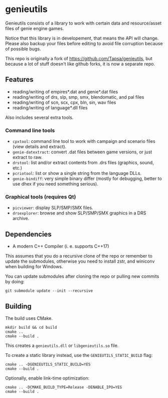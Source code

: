 # genieutils #

Genieutils consists of a library to work with certain data and resource/asset
files of genie engine games.

Notice that this library is in developement, that means the API will change.
Please also backup your files before editing to avoid file corruption
because of possible bugs.

This repo is originally a fork of https://github.com/Tapsa/genieutils, but
because a lot of stuff doesn't like github forks, it is now a separate repo.


## Features ###

 *   reading/writing of empires\*.dat and genie\*.dat files
 *   reading/writing of drs, slp, smp, smx, blendomatic, and pal files
 *   reading/writing of scn, scx, cpx, bln, sin, wav files
 *   reading/writing of language\*.dll files

Also includes several extra tools.

### Command line tools ###

 * `cpxtool`: command line tool to work with campaign and scenario files (view details and extract).
 * `genie-datextract`: convert .dat files between game versions, or just extract to raw.
 * `drstool`: list and/or extract contents from .drs files (graphics, sound, etc.)
 * `pcriotool`: list or show a single string from the language DLLs.
 * `genie-bindiff`: very simple binary differ (mostly for debugging, better to use dhex if you need something serious).

### Graphical tools (requires Qt) ###

 * `picviewer`: display SLP/SMP/SMX files.
 * `drsexplorer`: browse and show SLP/SMP/SMX graphics in a DRS archive.

## Dependencies ##

 - A modern C++ Compiler (i. e. supports C++17)

This assumes that you do a recursive clone of the repo or remember to update
the submodules, otherwise you need to install zstr, and winiconv when building
for Windows.

You can update submodules after cloning the repo or pulling new commits by doing:

```
git submodule update --init --recursive
```


## Building ##

The build uses CMake.
```
mkdir build && cd build
cmake ..
cmake --build .
```

This creates a `genieutils.dll` or `libgenieutils.so` file.

To create a static library instead, use the `GENIEUTILS_STATIC_BUILD` flag:
```
cmake .. -DGENIEUTILS_STATIC_BUILD=YES
cmake --build .
```

Optionally, enable link-time optimization:
```
cmake .. -DCMAKE_BUILD_TYPE=Release -DENABLE_IPO=YES
cmake --build .
```
